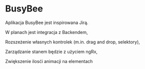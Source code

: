 # BusyBee
Aplikacja BusyBee jest inspirowana Jirą.


W planach jest integracja z Backendem,

Rozszeżenie własnych kontrolek (m.in. drag and drop, selektory),

Zarządzanie stanem będzie z użyciem ngRx,

Zwiększenie ilosći animacji na elementach
